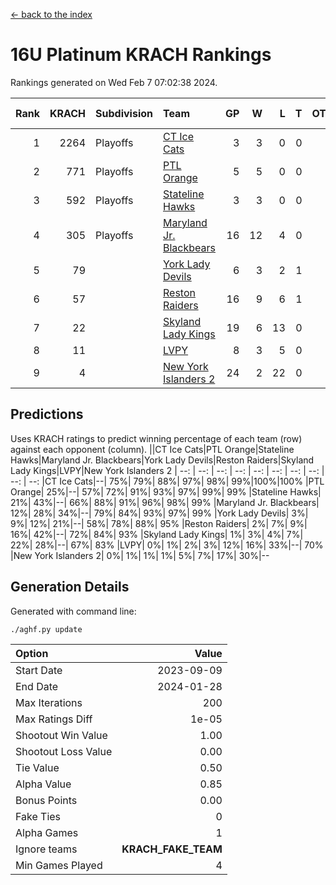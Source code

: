 [<- back to the index](readme.md)
# 16U Platinum KRACH Rankings
Rankings generated on Wed Feb  7 07:02:38 2024.

Rank|KRACH|Subdivision|Team|GP|W|L|T|OTW|OTL|SoS|Exp Wins|Win Diff
---:|---:|:---|:---|---:|---:|---:|---:|---:|---:|---:|---:|---:
1|2264|Playoffs|[CT Ice Cats](https://gamesheetstats.com/seasons/3663/teams/140846/schedule)|3|3|0|0|0|0|94|3.8|-0.0
2|771|Playoffs|[PTL Orange](https://gamesheetstats.com/seasons/3663/teams/140842/schedule)|5|5|0|0|0|0|20|5.9|0.0
3|592|Playoffs|[Stateline Hawks](https://gamesheetstats.com/seasons/3663/teams/140840/schedule)|3|3|0|0|0|0|24|3.9|0.0
4|305|Playoffs|[Maryland Jr. Blackbears](https://gamesheetstats.com/seasons/3663/teams/140848/schedule)|16|12|4|0|0|1|467|12.8|-0.0
5|79||[York Lady Devils](https://gamesheetstats.com/seasons/3663/teams/140845/schedule)|6|3|2|1|0|1|78|4.4|0.0
6|57||[Reston Raiders](https://gamesheetstats.com/seasons/3663/teams/140850/schedule)|16|9|6|1|1|0|238|10.4|0.0
7|22||[Skyland Lady Kings](https://gamesheetstats.com/seasons/3663/teams/140849/schedule)|19|6|13|0|2|0|228|6.9|0.0
8|11||[LVPY](https://gamesheetstats.com/seasons/3663/teams/140844/schedule)|8|3|5|0|0|1|80|3.9|0.0
9|4||[New York Islanders 2](https://gamesheetstats.com/seasons/3663/teams/140851/schedule)|24|2|22|0|0|1|250|2.9|0.0

## Predictions
Uses KRACH ratings to predict winning percentage of each team (row) against each opponent (column).
||CT Ice Cats|PTL Orange|Stateline Hawks|Maryland Jr. Blackbears|York Lady Devils|Reston Raiders|Skyland Lady Kings|LVPY|New York Islanders 2
| --: | --: | --: | --: | --: | --: | --: | --: | --: | --: 
|CT Ice Cats|--| 75%| 79%| 88%| 97%| 98%| 99%|100%|100%
|PTL Orange| 25%|--| 57%| 72%| 91%| 93%| 97%| 99%| 99%
|Stateline Hawks| 21%| 43%|--| 66%| 88%| 91%| 96%| 98%| 99%
|Maryland Jr. Blackbears| 12%| 28%| 34%|--| 79%| 84%| 93%| 97%| 99%
|York Lady Devils|  3%|  9%| 12%| 21%|--| 58%| 78%| 88%| 95%
|Reston Raiders|  2%|  7%|  9%| 16%| 42%|--| 72%| 84%| 93%
|Skyland Lady Kings|  1%|  3%|  4%|  7%| 22%| 28%|--| 67%| 83%
|LVPY|  0%|  1%|  2%|  3%| 12%| 16%| 33%|--| 70%
|New York Islanders 2|  0%|  1%|  1%|  1%|  5%|  7%| 17%| 30%|--

## Generation Details

Generated with command line:
```
./aghf.py update
```

| Option | Value |
| :----- | ----: |
| Start Date | 2023-09-09 |
| End Date | 2024-01-28 |
| Max Iterations | 200 |
| Max Ratings Diff | 1e-05 |
| Shootout Win Value | 1.00 |
| Shootout Loss Value | 0.00 |
| Tie Value | 0.50 |
| Alpha Value | 0.85 |
| Bonus Points | 0.00 |
| Fake Ties | 0 |
| Alpha Games | 1 |
| Ignore teams | __KRACH_FAKE_TEAM__ |
| Min Games Played | 4 |

